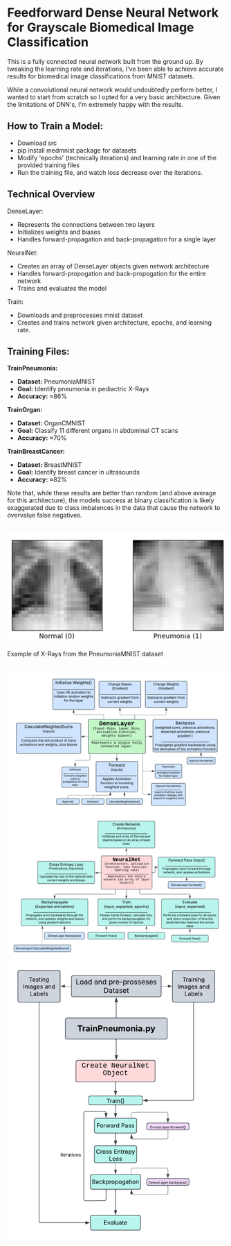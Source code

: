 # **Feedforward Dense Neural Network for Grayscale Biomedical Image Classification**

This is a fully connected neural network built from the ground up. By tweaking the learning rate and iterations, I've been able to achieve accurate results for biomedical image classifications from MNIST datasets. 

While a convolutional neural network would undoubtedly perform better, I wanted to start from scratch so I opted for a very basic architecture. Given the limitations of DNN's, I'm extremely happy with the results.

## How to Train a Model:
* Download src
* pip install medmnist package for datasets
* Modify 'epochs' (technically iterations) and learning rate in one of the provided training files
* Run the training file, and watch loss decrease over the iterations.

## Technical Overview
DenseLayer:
* Represents the connections between two layers
* Initializes weights and biases
* Handles forward-propagation and back-propagation for a single layer

NeuralNet:
* Creates an array of DenseLayer objects given network architecture
* Handles forward-propogation and back-propogation for the entire network
* Trains and evaluates the model

Train:
* Downloads and preprocesses mnist dataset
* Creates and trains network given architecture, epochs, and learning rate.

## Training Files:
**TrainPneumonia:** 
  * **Dataset:** PneumoniaMNIST
  * **Goal:** Identify pneumonia in pediactric X-Rays
  * **Accuracy:** ≈86%
  
**TrainOrgan:**
  * **Dataset:** OrganCMNIST
  * **Goal:** Classify 11 different organs in abdominal CT scans
  * **Accuracy:** ≈70%
    
**TrainBreastCancer:**
  * **Dataset:** BreastMNIST
  * **Goal:** Identify breast cancer in ultrasounds
  * **Accuracy:** ≈82%



Note that, while these results are better than random (and above average for this architecture), the models success at binary classification is likely exaggerated due to class imbalences in the data that cause the network to overvalue false negatives.
##
##
![alt text](https://github.com/nathanielce24/Feedforward-Neural-Net/blob/main/Flowcharts/PneumImg.png?raw=true)

Example of X-Rays from the PneumoniaMNIST dataset
## 
##
![alt text](https://github.com/nathanielce24/Feedforward-Neural-Net/blob/main/Flowcharts/DenseLayer.png?raw=true)
![alt text](https://github.com/nathanielce24/Feedforward-Neural-Net/blob/main/Flowcharts/NeuralNet.png?raw=true)
![alt text](https://github.com/nathanielce24/Feedforward-Neural-Net/blob/main/Flowcharts/Training-Process.png?raw=true)


